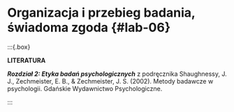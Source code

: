# Organizacja i przebieg badania, świadoma zgoda {#lab-06}

:::{.box}

**LITERATURA**

***Rozdział 2: Etyka badań psychologicznych*** z podręcznika Shaughnessy, J. J., Zechmeister, E. B., & Zechmeister, J. S. (2002). Metody badawcze w psychologii. Gdańskie Wydawnictwo Psychologiczne.

:::

